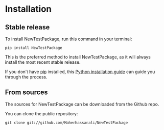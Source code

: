 # Installation

## Stable release

To install NewTestPackage, run this command in your terminal:

```
pip install NewTestPackage
```

This is the preferred method to install NewTestPackage, as it will always install the most recent stable release.

If you don't have [pip](https://pip.pypa.io) installed, this [Python installation guide](http://docs.python-guide.org/en/latest/starting/installation/) can guide you through the process.

## From sources

The sources for NewTestPackage can be downloaded from the Github repo.

You can clone the public repository:

```
git clone git://github.com/Maherhassanali/NewTestPackage
```
